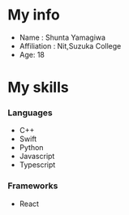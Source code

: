 # My info
- Name : Shunta Yamagiwa
- Affiliation : Nit,Suzuka College
- Age: 18

# My skills
### Languages
- C++
- Swift
- Python
- Javascript
- Typescript

### Frameworks
- React


